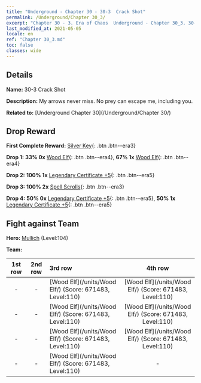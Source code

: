 ```yaml
---
title: "Underground - Chapter 30 - 30-3  Crack Shot"
permalink: /Underground/Chapter 30_3/
excerpt: "Chapter 30 - 3. Era of Chaos  Underground - Chapter 30_3. 30-3  Crack Shot"
last_modified_at: 2021-05-05
locale: en
ref: "Chapter 30_3.md"
toc: false
classes: wide
---
```


## Details

 **Name:** 30-3  Crack Shot

 **Description:**       My arrows never miss. No prey can escape me, including you.

 **Related to:** [Underground Chapter 30](/Underground/Chapter 30/)

## Drop Reward

 **First Complete Reward:** [Silver Key](/Items/con_693/){: .btn .btn--era3}

 **Drop 1:** **33% 0x** [Wood Elf](/Items/unt_201/){: .btn .btn--era4}, **67% 1x** [Wood Elf](/Items/unt_201/){: .btn .btn--era4}

 **Drop 2:** **100% 1x** [Legendary Certificate +5](/Items/mat_102/){: .btn .btn--era5}

 **Drop 3:** **100% 2x** [Spell Scrolls](/Items/con_694/){: .btn .btn--era3}

 **Drop 4:** **50% 0x** [Legendary Certificate +5](/Items/mat_102/){: .btn .btn--era5}, **50% 1x** [Legendary Certificate +5](/Items/mat_102/){: .btn .btn--era5}


## Fight against Team
 **Hero:** [Mullich](/heroes/Mullich/) (Level:104)

 **Team:**


  | 1st row | 2nd row | 3rd row | 4th row |
  |:----:|:----:|:----|:----:|
  | - | - | [Wood Elf](/units/Wood Elf/) (Score: 671483, Level:110)  | [Wood Elf](/units/Wood Elf/) (Score: 671483, Level:110)  |
  | - | - | [Wood Elf](/units/Wood Elf/) (Score: 671483, Level:110)  | [Wood Elf](/units/Wood Elf/) (Score: 671483, Level:110)  |
  | - | - | [Wood Elf](/units/Wood Elf/) (Score: 671483, Level:110)  | [Wood Elf](/units/Wood Elf/) (Score: 671483, Level:110)  |
  | - | - | [Wood Elf](/units/Wood Elf/) (Score: 671483, Level:110)  | - |


